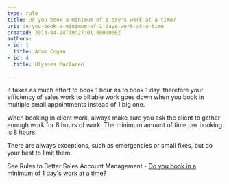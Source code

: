 ```yaml
---
type: rule
title: Do you book a minimum of 1 day's work at a time?
uri: do-you-book-a-minimum-of-1-days-work-at-a-time
created: 2013-04-24T19:27:01.0000000Z
authors:
- id: 1
  title: Adam Cogan
- id: 4
  title: Ulysses Maclaren

---
```


It takes as much effort to book 1 hour as to book 1 day, therefore your efficiency of sales work to billable work goes down when you book in multiple small appointments instead of 1 big one.

When booking in client work, always make sure you ask the client to gather enough work for 8 hours of work. The minimum amount of time per booking is 8 hours.

There are always exceptions, such as emergencies or small fixes, but do your best to limit them.

See Rules to Better Sales Account Management -  [Do you book in a minimum of 1 day's work at a time?](/do-you-book-in-a-minimum-of-1-days-work-at-a-time)
